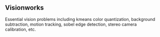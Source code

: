 ## Visionworks

Essential vision problems including kmeans color quantization, background subtraction, motion tracking, sobel edge detection, stereo camera calibration, etc.
